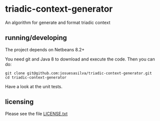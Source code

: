 # triadic-context-generator

An algorithm for generate and format triadic context

## running/developing

The project depends on Netbeans 8.2+

You need git and Java 8 to download and execute the code. Then you can do:

```shell
git clone git@github.com:josuesasilva/triadic-context-generator.git
cd triadic-context-generator
```

Have a look at the unit tests.

## licensing

Please see the file [LICENSE.txt](https://github.com/josuesasilva/triadic-context-generator/blob/master/README.md)
